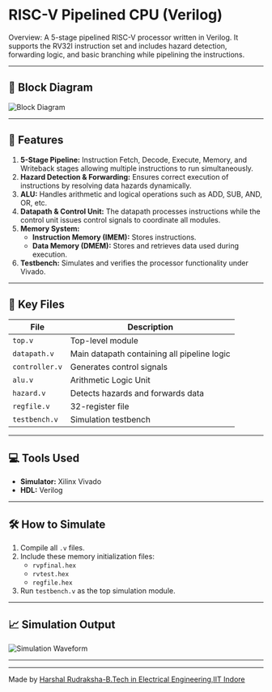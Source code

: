 # RISC-V Pipelined CPU (Verilog)

Overview: A 5-stage pipelined RISC-V processor written in Verilog. It supports the RV32I instruction set and includes hazard detection, forwarding logic, and basic branching while pipelining the instructions.

---

## 🧠 Block Diagram

![Block Diagram](assets/block_diagram.png)

---

## 🚀 Features

1. **5-Stage Pipeline:** Instruction Fetch, Decode, Execute, Memory, and Writeback stages allowing multiple instructions to run simultaneously.
2. **Hazard Detection & Forwarding:** Ensures correct execution of instructions by resolving data hazards dynamically.
3. **ALU:** Handles arithmetic and logical operations such as ADD, SUB, AND, OR, etc.
4. **Datapath & Control Unit:** The datapath processes instructions while the control unit issues control signals to coordinate all modules.
5. **Memory System:**  
   - **Instruction Memory (IMEM):** Stores instructions.  
   - **Data Memory (DMEM):** Stores and retrieves data used during execution.
6. **Testbench:** Simulates and verifies the processor functionality under Vivado.

---

## 📁 Key Files

| File           | Description                                |
|----------------|--------------------------------------------|
| `top.v`        | Top-level module                           |
| `datapath.v`   | Main datapath containing all pipeline logic |
| `controller.v` | Generates control signals                  |
| `alu.v`        | Arithmetic Logic Unit                      |
| `hazard.v`     | Detects hazards and forwards data          |
| `regfile.v`    | 32-register file                           |
| `testbench.v`  | Simulation testbench                       |

---

## 💻 Tools Used

- **Simulator:** Xilinx Vivado  
- **HDL:** Verilog

---

## 🛠️ How to Simulate

1. Compile all `.v` files.
2. Include these memory initialization files:
   - `rvpfinal.hex`
   - `rvtest.hex`
   - `regfile.hex`
3. Run `testbench.v` as the top simulation module.

---

## 📈 Simulation Output

![Simulation Waveform](assets/waveform.png)

---


---

Made  by [Harshal Rudraksha-B.Tech in Electrical Engineering,IIT Indore](https://github.com/harshalrudraksha)
